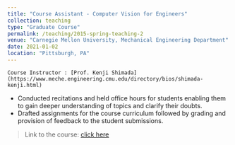 ```yaml
---
title: "Course Assistant - Computer Vision for Engineers"
collection: teaching
type: "Graduate Course"
permalink: /teaching/2015-spring-teaching-2
venue: "Carnegie Mellon University, Mechanical Engineering Department"
date: 2021-01-02
location: "Pittsburgh, PA"
---
```


`Course Instructor : [Prof. Kenji Shimada](https://www.meche.engineering.cmu.edu/directory/bios/shimada-kenji.html)`

* Conducted recitations and held office hours for students enabling them to gain deeper understanding of topics and clarify their doubts.
* Drafted assignments for the course curriculum followed by grading and provision of feedback to the student submissions.

> Link to the course: [click here](http://www.andrew.cmu.edu/course/24-678/)